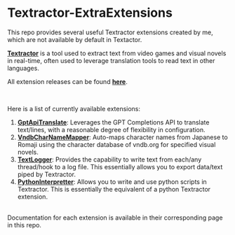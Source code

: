 # Textractor-ExtraExtensions

This repo provides several useful Textractor extensions created by me, which are not available by default in Textactor.

[**Textractor**](https://github.com/Artikash/Textractor) is a tool used to extract text from video games and visual novels in real-time, often used to leverage translation tools to read text in other languages.


All extension releases can be found [**here**](https://github.com/voidpenguin-28/Textractor-ExtraExtensions/releases).

<br>

Here is a list of currently available extensions:
1. [**GptApiTranslate**](Textractor.GptApiTranslate): Leverages the GPT Completions API to translate text/lines, with a reasonable degree of flexibility in configuration.
2. [**VndbCharNameMapper**](Textractor.VndbCharNameMapper): Auto-maps character names from Japanese to Romaji using the character database of vndb.org for specified visual novels.
3. [**TextLogger**](Textractor.TextLogger): Provides the capability to write text from each/any thread/hook to a log file. This essentially allows you to export data/text piped by Textractor.
4. [**PythonInterpretter**](Textractor.PythonInterpretter): Allows you to write and use python scripts in Textractor. This is essentially the equivalent of a python Textractor extension.

<br>
Documentation for each extension is available in their corresponding page in this repo.
